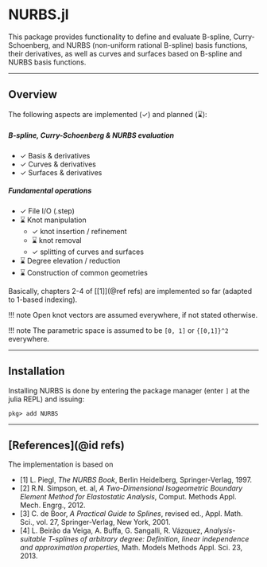 
# NURBS.jl

This package provides functionality to define and evaluate B-spline, Curry-Schoenberg, and NURBS (non-uniform rational B-spline) basis functions, their derivatives, as well as curves and surfaces based on B-spline and NURBS basis functions.


---
## Overview

The following aspects are implemented (✓) and planned (⌛):

##### B-spline, Curry-Schoenberg & NURBS evaluation
- ✓ Basis & derivatives
- ✓ Curves & derivatives
- ✓ Surfaces & derivatives

##### Fundamental operations
- ✓ File I/O (.step)
- ⌛ Knot manipulation
    - ✓ knot insertion / refinement
    - ⌛ knot removal
    - ✓ splitting of curves and surfaces
- ⌛ Degree elevation / reduction
- ⌛ Construction of common geometries

Basically, chapters 2-4 of [[1]](@ref refs) are implemented so far (adapted to 1-based indexing).

!!! note
    Open knot vectors are assumed everywhere, if not stated otherwise.

!!! note
    The parametric space is assumed to be ``[0, 1]`` or ``{[0,1]}^2``  everywhere.


---
## Installation

Installing NURBS is done by entering the package manager (enter `]` at the julia REPL) and issuing:

```
pkg> add NURBS 
```

---
## [References](@id refs)

The implementation is based on
- [1] L. Piegl, *The NURBS Book*, Berlin Heidelberg, Springer-Verlag, 1997.
- [2] R.N. Simpson, et. al, *A Two-Dimensional Isogeometric Boundary Element Method for Elastostatic Analysis*, Comput. Methods Appl. Mech. Engrg., 2012.
- [3] C. de Boor, *A Practical Guide to Splines*, revised ed., Appl. Math. Sci., vol. 27, Springer-Verlag, New York, 2001.
- [4] L. Beirão da Veiga, A. Buffa, G. Sangalli, R. Vázquez, *Analysis-suitable T-splines of arbitrary degree: Definition, linear independence and approximation properties*, Math. Models Methods Appl. Sci. 23, 2013.
